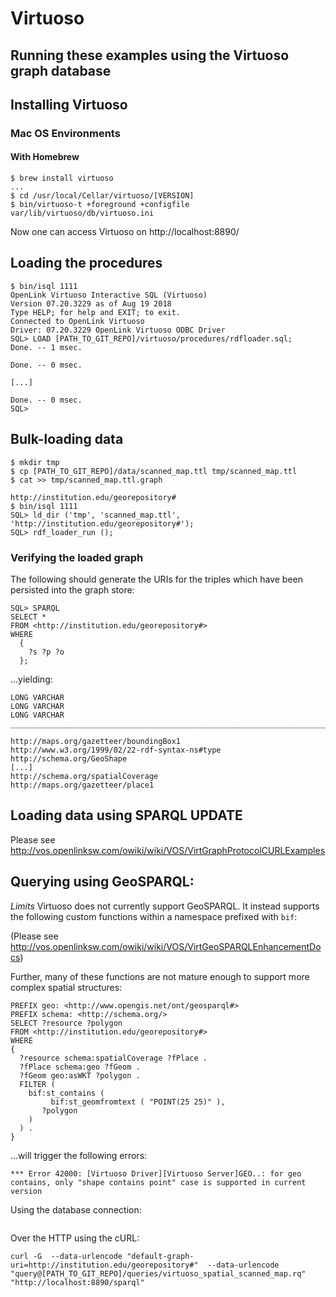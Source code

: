 # Virtuoso
## Running these examples using the Virtuoso graph database

## Installing Virtuoso
### Mac OS Environments

#### With Homebrew
```
$ brew install virtuoso
...
$ cd /usr/local/Cellar/virtuoso/[VERSION]
$ bin/virtuoso-t +foreground +configfile var/lib/virtuoso/db/virtuoso.ini
```

Now one can access Virtuoso on http://localhost:8890/

## Loading the procedures
```
$ bin/isql 1111
OpenLink Virtuoso Interactive SQL (Virtuoso)
Version 07.20.3229 as of Aug 19 2018
Type HELP; for help and EXIT; to exit.
Connected to OpenLink Virtuoso
Driver: 07.20.3229 OpenLink Virtuoso ODBC Driver
SQL> LOAD [PATH_TO_GIT_REPO]/virtuoso/procedures/rdfloader.sql;
Done. -- 1 msec.

Done. -- 0 msec.

[...]

Done. -- 0 msec.
SQL>
```

## Bulk-loading data
```
$ mkdir tmp
$ cp [PATH_TO_GIT_REPO]/data/scanned_map.ttl tmp/scanned_map.ttl
$ cat >> tmp/scanned_map.ttl.graph

http://institution.edu/georepository#
$ bin/isql 1111
SQL> ld_dir ('tmp', 'scanned_map.ttl', 'http://institution.edu/georepository#');
SQL> rdf_loader_run ();
```

### Verifying the loaded graph
The following should generate the URIs for the triples which have been persisted into the graph store:
```
SQL> SPARQL
SELECT *
FROM <http://institution.edu/georepository#>
WHERE
  {
    ?s ?p ?o
  };
```
...yielding:
```
LONG VARCHAR                                                                      LONG VARCHAR                                                                      LONG VARCHAR
_______________________________________________________________________________

http://maps.org/gazetteer/boundingBox1                                            http://www.w3.org/1999/02/22-rdf-syntax-ns#type                                   http://schema.org/GeoShape
[...]
http://schema.org/spatialCoverage                                                 http://maps.org/gazetteer/place1
```

## Loading data using SPARQL UPDATE
Please see http://vos.openlinksw.com/owiki/wiki/VOS/VirtGraphProtocolCURLExamples

## Querying using GeoSPARQL:

*Limits*
Virtuoso does not currently support GeoSPARQL.  It instead supports the following custom functions within a namespace prefixed with `bif`:

(Please see http://vos.openlinksw.com/owiki/wiki/VOS/VirtGeoSPARQLEnhancementDocs)

Further, many of these functions are not mature enough to support more complex spatial structures:
```
PREFIX geo: <http://www.opengis.net/ont/geosparql#>
PREFIX schema: <http://schema.org/>
SELECT ?resource ?polygon
FROM <http://institution.edu/georepository#>
WHERE
{
  ?resource schema:spatialCoverage ?fPlace .
  ?fPlace schema:geo ?fGeom .
  ?fGeom geo:asWKT ?polygon .
  FILTER (
    bif:st_contains (
	     bif:st_geomfromtext ( "POINT(25 25)" ),
       ?polygon
    )
  ) .
}
```
...will trigger the following errors:
```
*** Error 42000: [Virtuoso Driver][Virtuoso Server]GEO..: for geo contains, only "shape contains point" case is supported in current version
```

Using the database connection:
```

```

Over the HTTP using the cURL:
```
curl -G  --data-urlencode "default-graph-uri=http://institution.edu/georepository#"  --data-urlencode "query@[PATH_TO_GIT_REPO]/queries/virtuoso_spatial_scanned_map.rq" "http://localhost:8890/sparql"
```
